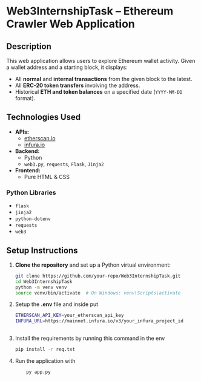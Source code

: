 # Web3InternshipTask – Ethereum Crawler Web Application

## Description

This web application allows users to explore Ethereum wallet activity. Given a wallet address and a starting block, it displays:

- All **normal** and **internal transactions** from the given block to the latest.
- All **ERC-20 token transfers** involving the address.
- Historical **ETH and token balances** on a specified date (`YYYY-MM-DD` format).

## Technologies Used

- **APIs:**
  - [etherscan.io](https://etherscan.io)
  - [infura.io](https://infura.io)
- **Backend:**
  - Python
  - `web3.py`, `requests`, `Flask`, `Jinja2`
- **Frontend:**
  - Pure HTML & CSS

### Python Libraries

- `flask`
- `jinja2`
- `python-dotenv`
- `requests`
- `web3`

## Setup Instructions

1. **Clone the repository** and set up a Python virtual environment:

   ```bash
   git clone https://github.com/your-repo/Web3InternshipTask.git
   cd Web3InternshipTask
   python -m venv venv
   source venv/bin/activate  # On Windows: venv\Scripts\activate

2. Setup the **.env** file and inside put
   ```bash
   ETHERSCAN_API_KEY=your_etherscan_api_key
   INFURA_URL=https://mainnet.infura.io/v3/your_infura_project_id
  
3. Install the requirements by running this command in the env

   ``` bash
   pip install -r req.txt 
   
4. Run the application with

   ```bash
       py app.py
